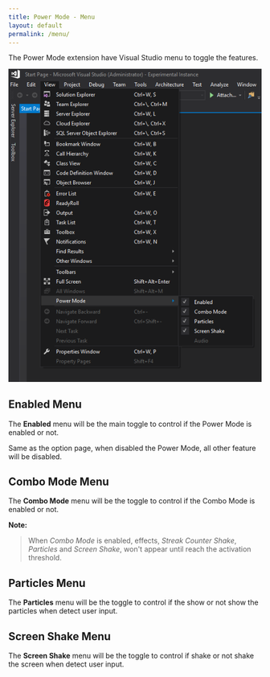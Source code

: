 ```yaml
---
title: Power Mode - Menu
layout: default
permalink: /menu/
---
```


The Power Mode extension have Visual Studio menu to toggle the features.

![Toggle Menu](menu.jpg)

## **Enabled** Menu
The **Enabled** menu will be the main toggle to control if the Power Mode is enabled or not.

Same as the option page, when disabled the Power Mode, all other feature will be disabled.

## **Combo Mode** Menu
The **Combo Mode** menu will be the toggle to control if the Combo Mode is enabled or not.

**Note:**

> When *Combo Mode* is enabled, effects, *Streak Counter Shake*, *Particles* and *Screen Shake*, won't appear until reach the activation threshold.

## **Particles** Menu
The **Particles** menu will be the toggle to control if the show or not show the particles when detect user input.

## **Screen Shake** Menu
The **Screen Shake** menu will be the toggle to control if shake or not shake the screen when detect user input.
